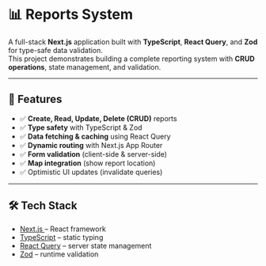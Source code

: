 # 📊 Reports System

A full-stack **Next.js** application built with **TypeScript**, **React Query**, and **Zod** for type-safe data validation.  
This project demonstrates building a complete reporting system with **CRUD operations**, state management, and validation.

---

## 🚀 Features

- ✅ **Create, Read, Update, Delete (CRUD)** reports  
- ✅ **Type safety** with TypeScript & Zod  
- ✅ **Data fetching & caching** using React Query  
- ✅ **Dynamic routing** with Next.js App Router  
- ✅ **Form validation** (client-side & server-side)  
- ✅ **Map integration** (show report location)  
- ✅ Optimistic UI updates (invalidate queries)  

---

## 🛠️ Tech Stack

- [Next.js ](https://nextjs.org/) – React framework  
- [TypeScript](https://www.typescriptlang.org/) – static typing  
- [React Query](https://tanstack.com/query) – server state management  
- [Zod](https://zod.dev/) – runtime validation  